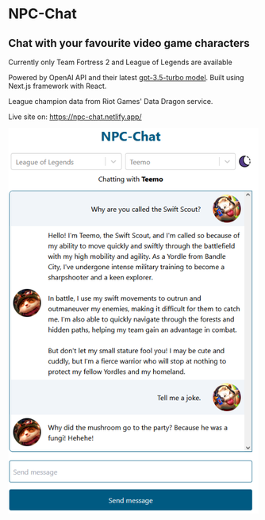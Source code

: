 # NPC-Chat

## Chat with your favourite video game characters

Currently only Team Fortress 2 and League of Legends are available

Powered by OpenAI API and their latest [gpt-3.5-turbo model](https://platform.openai.com/docs/models/gpt-3-5). Built using Next.js framework with React.

League champion data from Riot Games' Data Dragon service.

Live site on: https://npc-chat.netlify.app/

![Sceenshot of application](https://github.com/AleksiKuj/NPC-Chat/blob/master/images/chat.png)
